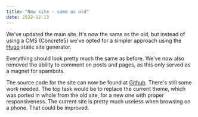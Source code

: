 ```yaml
---
title: "New site - same as old"
date: 2022-12-13
---
```


We've updated the main site. It's now the same as the old, but instead of using a CMS (Concrete5) we've opted for a
simpler approach using the [Hugo](https://gohugo.io/) static site generator.

Everything should look pretty much the same as before. We've now also removed the ability to comment on posts and pages,
as this only served as a magnet for spambots.

The source code for the site can now be found at [Github](https://github.com/worldforge/www.worldforge.org). There's
still some work needed. The top task would be to replace the current theme, which was ported in whole from the old site,
for a new one with proper responsiveness. The current site is pretty much useless when browsing on a phone. That could
be improved.